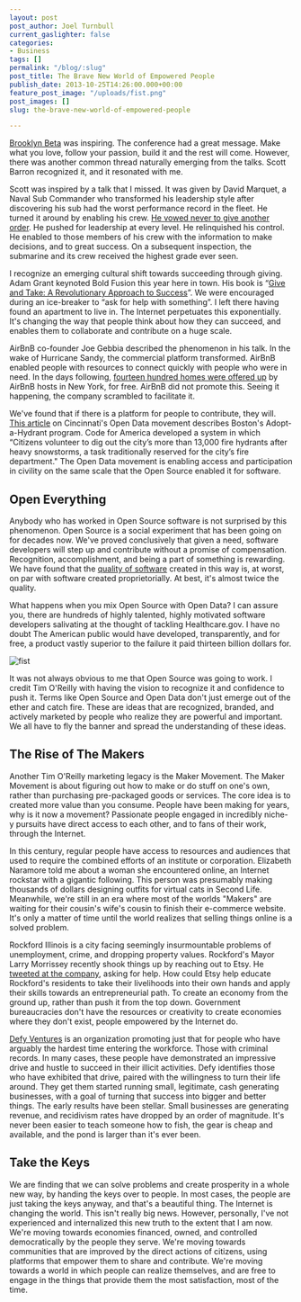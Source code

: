 ```yaml
---
layout: post
post_author: Joel Turnbull
current_gaslighter: false
categories:
- Business
tags: []
permalink: "/blog/:slug"
post_title: The Brave New World of Empowered People
publish_date: 2013-10-25T14:26:00.000+00:00
feature_post_image: "/uploads/fist.png"
post_images: []
slug: the-brave-new-world-of-empowered-people

---
```

[Brooklyn Beta](http://gaslight.co/blog/brooklyn-beta-breaks-wide-open) was inspiring. The conference had a great message. Make what you love, follow your passion, build it and the rest will come. However, there was another common thread naturally emerging from the talks. Scott Barron recognized it, and it resonated with me.

Scott was inspired by a talk that I missed. It was given by David Marquet, a Naval Sub Commander who transformed his leadership style after discovering his sub had the worst performance record in the fleet. He turned it around by enabling his crew. [He vowed never to give another order](http://youtu.be/OqmdLcyES_Q). He pushed for leadership at every level. He relinquished his control. He enabled to those members of his crew with the information to make decisions, and to great success.  On a subsequent inspection, the submarine and its crew received the highest grade ever seen.

I recognize an emerging cultural shift towards succeeding through giving. Adam Grant keynoted Bold Fusion this year here in town. His book is “[Give and Take: A Revolutionary Approach to Success](http://www.giveandtake.com/)”. We were encouraged during an ice-breaker to “ask for help with something”. I left there having found an apartment to live in. The Internet perpetuates this exponentially. It's changing the way that people think about how they can succeed, and enables them to collaborate and contribute on a huge scale.

AirBnB co-founder Joe Gebbia described the phenomenon in his talk. In the wake of Hurricane Sandy, the commercial platform transformed. AirBnB enabled people with resources to connect quickly with people who were in need. In the days following, [fourteen hundred homes were offered up](https://www.google.com/url?sa=t&rct=j&q=&esrc=s&source=web&cd=2&cad=rja&ved=0CEMQtwIwAQ&url=http%3A%2F%2Fwww.youtube.com%2Fwatch%3Fv%3DLJgRwdIGyRs&ei=CYVqUqnuG461kQee94GAAQ&usg=AFQjCNFk54hRQHOVMAotu0OUfw0AsPuKKw) by AirBnB hosts in New York, for free. AirBnB did not promote this. Seeing it happening, the company scrambled to facilitate it.

We've found that if there is a platform for people to contribute, they will. [This article](http://news.cincinnati.com/article/20131013/NEWS10/310130049/Downtown-Cincinnati-developer-creating-infrastructure-region?fb_action_ids=10153317232920405&fb_action_types=og.recommends&fb_ref=artsharetop&fb_source=aggregation&fb_aggregation_id=288381481237582) on Cincinnati's Open Data movement describes Boston's Adopt-a-Hydrant program. Code for America developed a system in which “Citizens volunteer to dig out the city’s more than 13,000 fire hydrants after heavy snowstorms, a task traditionally reserved for the city’s fire department." The Open Data movement is enabling access and participation in civility on the same scale that the Open Source enabled it for software.

## Open Everything

Anybody who has worked in Open Source software is not surprised by this phenomenon. Open Source is a social experiment that has been going on for decades now. We've proved conclusively that given a need, software developers will step up and contribute without a promise of compensation. Recognition, accomplishment, and being a part of something is rewarding. We have found that the [quality of software](http://readwrite.com/2013/05/07/study-reveals-open-source-software-quality-is-higher-than-proprietary-code-up-to-a-point#awesm=~okxVs7NDMMicfG) created in this way is, at worst, on par with software created proprietorially. At best, it's almost twice the quality. 

What happens when you mix Open Source with Open Data? I can assure you, there are hundreds of highly talented, highly motivated software developers salivating at the thought of tackling Healthcare.gov. I have no doubt The American public would have developed, transparently, and for free, a product vastly superior to the failure it paid thirteen billion dollars for.

![fist](http://gaslight.github.io/posts/assets/images/botched.jpg)

It was not always obvious to me that Open Source was going to work. I credit Tim O'Reilly with having the vision to recognize it and confidence to push it. Terms like Open Source and Open Data don't just emerge out of the ether and catch fire. These are ideas that are recognized, branded, and actively marketed by people who realize they are powerful and important. We all have to fly the banner and spread the understanding of these ideas.

## The Rise of The Makers

Another Tim O'Reilly marketing legacy is the Maker Movement. The Maker Movement is about figuring out how to make or do stuff on one's own, rather than purchasing pre-packaged goods or services. The core idea is to created more value than you consume. People have been making for years, why is it now a movement? Passionate people engaged in incredibly niche-y pursuits have direct access to each other, and to fans of their work, through the Internet.

In this century, regular people have access to resources and audiences that used to require the combined efforts of an institute or corporation. Elizabeth Naramore told me about a woman she encountered online, an Internet rockstar with a gigantic following. This person was presumably making thousands of dollars designing outfits for virtual cats in Second Life. Meanwhile, we're still in an era where most of the worlds "Makers" are waiting for their cousin's wife's cousin to finish their e-commerce website. It's only a matter of time until the world realizes that selling things online is a solved problem. 

Rockford Illinois is a city facing seemingly insurmountable problems of unemployment, crime, and dropping property values. Rockford's Mayor Larry Morrissey recently shook things up by reaching out to Etsy. He [tweeted at the company](http://www.etsy.com/blog/news/2013/etsy-and-rockford-team-up-on-craft-entrepreneurship/), asking for help. How could Etsy help educate Rockford's residents to take their livelihoods into their own hands and apply their skills towards an entrepreneurial path. To create an economy from the ground up, rather than push it from the top down. Government bureaucracies don't have the resources or creativity to create economies where they don't exist, people empowered by the Internet do. 

[Defy Ventures](http://defyventures.org/) is an organization promoting just that for people who have arguably the hardest time entering the workforce. Those with criminal records. In many cases, these people have demonstrated an impressive drive and hustle to succeed in their illicit activities. Defy identifies those who have exhibited that drive, paired with the willingness to turn their life around. They get them started running small, legitimate, cash generating businesses, with a goal of turning that success into bigger and better things. The early results have been stellar. Small businesses are generating revenue, and recidivism rates have dropped by an order of magnitude. It's never been easier to teach someone how to fish, the gear is cheap and available, and the pond is larger than it's ever been.

## Take the Keys

We are finding that we can solve problems and create prosperity in a whole new way, by handing the keys over to people. In most cases, the people are just taking the keys anyway, and that's a beautiful thing. The Internet is changing the world. This isn't really big news. However, personally, I've not experienced and internalized this new truth to the extent that I am now. We're moving towards economies financed, owned, and controlled democratically by the people they serve. We're moving towards communities that are improved by the direct actions of citizens, using platforms that empower them to share and contribute. We're moving towards a world in which people can realize themselves, and are free to engage in the things that provide them the most satisfaction, most of the time.
